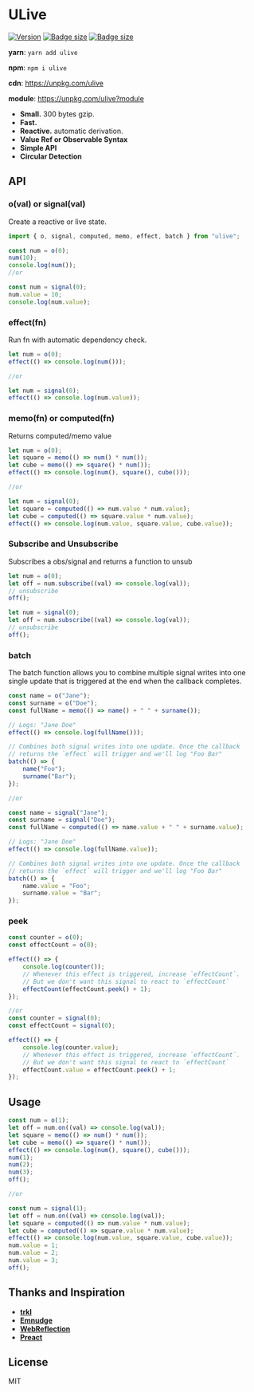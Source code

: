 # ULive

[![Version](https://img.shields.io/npm/v/ulive.svg?color=success&style=flat-square)](https://www.npmjs.com/package/ulive) [![Badge size](https://img.badgesize.io/https://unpkg.com/ulive?compression=brotli&label=brotli&style=flat-square)](https://unpkg.com/ulive) [![Badge size](https://img.badgesize.io/https://unpkg.com/ulive?compression=gzip&label=gzip&style=flat-square)](https://unpkg.com/ulive)

**yarn**: `yarn add ulive`

**npm**: `npm i ulive`

**cdn**: https://unpkg.com/ulive

**module**: https://unpkg.com/ulive?module

-   **Small.** 300 bytes gzip.
-   **Fast.**
-   **Reactive.** automatic derivation.
-   **Value Ref or Observable Syntax**
-   **Simple API**
-   **Circular Detection**

## API

### o(val) or signal(val)

Create a reactive or live state.

```js
import { o, signal, computed, memo, effect, batch } from "ulive";

const num = o(0);
num(10);
console.log(num());
//or

const num = signal(0);
num.value = 10;
console.log(num.value);
```

### effect(fn)

Run fn with automatic dependency check.

```js
let num = o(0);
effect(() => console.log(num()));

//or

let num = signal(0);
effect(() => console.log(num.value));
```

### memo(fn) or computed(fn)

Returns computed/memo value

```js
let num = o(0);
let square = memo(() => num() * num());
let cube = memo(() => square() * num());
effect(() => console.log(num(), square(), cube()));

//or

let num = signal(0);
let square = computed(() => num.value * num.value);
let cube = computed(() => square.value * num.value);
effect(() => console.log(num.value, square.value, cube.value));
```

### Subscribe and Unsubscribe

Subscribes a obs/signal and returns a function to unsub

```js
let num = o(0);
let off = num.subscribe((val) => console.log(val));
// unsubscribe
off();

let num = signal(0);
let off = num.subscribe((val) => console.log(val));
// unsubscribe
off();
```

### batch

The batch function allows you to combine multiple signal writes into one single update that is triggered at the end when the callback completes.

```js
const name = o("Jane");
const surname = o("Doe");
const fullName = memo(() => name() + " " + surname());

// Logs: "Jane Doe"
effect(() => console.log(fullName()));

// Combines both signal writes into one update. Once the callback
// returns the `effect` will trigger and we'll log "Foo Bar"
batch(() => {
	name("Foo");
	surname("Bar");
});

//or

const name = signal("Jane");
const surname = signal("Doe");
const fullName = computed(() => name.value + " " + surname.value);

// Logs: "Jane Doe"
effect(() => console.log(fullName.value));

// Combines both signal writes into one update. Once the callback
// returns the `effect` will trigger and we'll log "Foo Bar"
batch(() => {
	name.value = "Foo";
	surname.value = "Bar";
});
```

### peek

```js
const counter = o(0);
const effectCount = o(0);

effect(() => {
	console.log(counter());
	// Whenever this effect is triggered, increase `effectCount`.
	// But we don't want this signal to react to `effectCount`
	effectCount(effectCount.peek() + 1);
});

//or
const counter = signal(0);
const effectCount = signal(0);

effect(() => {
	console.log(counter.value);
	// Whenever this effect is triggered, increase `effectCount`.
	// But we don't want this signal to react to `effectCount`
	effectCount.value = effectCount.peek() + 1;
});
```
## Usage

```js
const num = o(1);
let off = num.on((val) => console.log(val));
let square = memo(() => num() * num());
let cube = memo(() => square() * num());
effect(() => console.log(num(), square(), cube()));
num(1);
num(2);
num(3);
off();

//or

const num = signal(1);
let off = num.on((val) => console.log(val));
let square = computed(() => num.value * num.value);
let cube = computed(() => square.value * num.value);
effect(() => console.log(num.value, square.value, cube.value));
num.value = 1;
num.value = 2;
num.value = 3;
off();
```

## Thanks and Inspiration

-   **[trkl](https://github.com/jbreckmckye/trkl)**
-   **[Emnudge](https://github.com/EmNudge)**
-   **[WebReflection](https://github.com/WebReflection/usignal)**
-   **[Preact](https://github.com/preactjs/signals)**

## License

MIT
